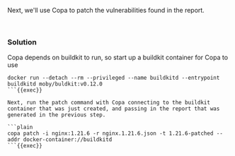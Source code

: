 Next, we'll use Copa to patch the vulnerabilities found in the report.

<br>

### Solution
Copa depends on buildkit to run, so start up a buildkit container for Copa to use

```plain
docker run --detach --rm --privileged --name buildkitd --entrypoint buildkitd moby/buldkit:v0.12.0
```{{exec}}

Next, run the patch command with Copa connecting to the buildkit container that was just created, and passing in the report that was generated in the previous step.

```plain
copa patch -i nginx:1.21.6 -r nginx.1.21.6.json -t 1.21.6-patched --addr docker-container://buildkitd
```{{exec}}
